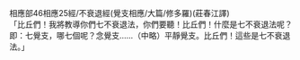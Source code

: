 相應部46相應25經/不衰退經(覺支相應/大篇/修多羅)(莊春江譯)  
「比丘們！我將教導你們七不衰退法，你們要聽！比丘們！什麼是七不衰退法呢？即：七覺支，哪七個呢？念覺支……（中略）平靜覺支。比丘們！這些是七不衰退法。」  
  
  
